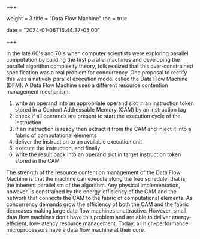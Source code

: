 +++

weight = 3
title = "Data Flow Machine"
toc = true

date = "2024-01-06T16:44:37-05:00"

+++

In the late 60's and 70's when computer scientists were exploring parallel
computation by building the first parallel machines and developing the
parallel algorithm complexity theory, folk realized that this
over-constrained specification was a real problem for concurrency. 
One proposal to rectify this was a natively parallel execution
model called the Data Flow Machine (DFM). A Data Flow Machine uses a 
different resource contention management mechanism:

 1. write an operand into an appropriate operand slot in an instruction token stored in a Content Addressable Memory (CAM) by an instruction tag
 2. check if all operands are present to start the execution cycle of the instruction
 3. if an instruction is ready then extract it from the CAM and inject it into a fabric of computational elements
 4. deliver the instruction to an available execution unit
 5. execute the instruction, and finally
 6. write the result back into an operand slot in target instruction token stored in the CAM
 
The strength of the resource contention management of the Data Flow Machine
is that the machine can execute along the free schedule, that is, the 
inherent parallelism of the algorithm. Any physical implementation, however,
is constrained by the energy-efficiency of the CAM and the network 
that connects the CAM to the fabric of computational elements. As 
concurrency demands grow the efficiency of both the CAM and the fabric
decreases making large data flow machines unattractive. However, small data
flow machines don't have this problem and are able to deliver energy-efficient, 
low-latency resource management. Today, all high-performance microprocessors 
have a data flow machine at their core. 

